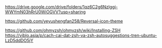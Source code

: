 https://drive.google.com/drive/folders/1qz6C2g6Nzlggi-WWYmN03hRrU0WiOGVV?usp=sharing

https://github.com/yeyushengfan258/Reversal-icon-theme

https://github.com/ohmyzsh/ohmyzsh/wiki/Installing-ZSH
https://viblo.asia/p/cach-cai-dat-zsh-va-zsh-autosuggestions-tren-ubuntu-LzD5ddDO5jY

